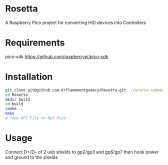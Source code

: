 # Rosetta
A Raspberry Pico project for converting HID devices into Controllers

# Requirements

pico-sdk <a>https://github.com/raspberrypi/pico-sdk</a>

# Installation

``` sh
git clone git@github.com:drflamemontgomery/Rosetta.git --recurse-submodules
cd Rosetta
mkdir build
cd build
cmake ..
make
# Copy UF2 File to Rpi Pico
```

# Usage

Connect D+/D- of 2 usb shields to gp2/gp3 and gp6/gp7 then hook power and ground to the shields
